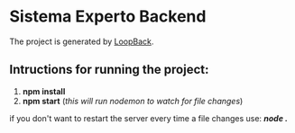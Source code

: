 # **Sistema Experto Backend**
The project is generated by [LoopBack](http://loopback.io).

## Intructions for running the project:
1. 	**npm install**
1. 	**npm start**     (_this will run nodemon to watch for file changes_)

if you don't want to restart the server every time a file changes use:
	_**node .**_

